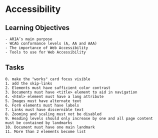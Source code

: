 # Accessibility

## Learning Objectives
    - ARIA’s main purpose
    - WCAG conformance levels (A, AA and AAA)
    - The importance of Web Accessibility
    - Tools to use for Web Accessibility

## Tasks
    0. make the "works" card focus visible
    1. add the skip-links
    2. Elements must have sufficient color contrast
    3. Documents must have <title> element to aid in navigation
    4. <html> element must have a lang attribute
    5. Images must have alternate text
    6. Form elements must have labels
    7. Links must have discernible text
    8. Zooming and scaling must not be disabled
    9. Heading levels should only increase by one and all page content must be contained by landmarks
    10. Document must have one main landmark
    11. More than 2 elements become list
